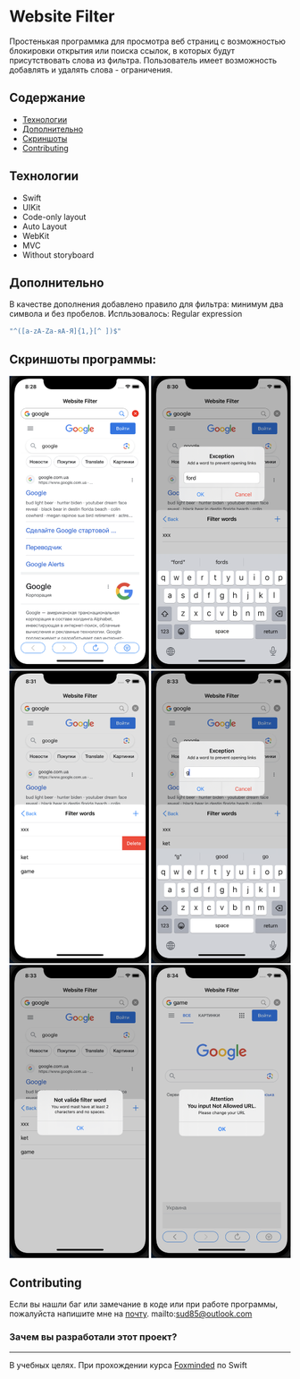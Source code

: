 # Website Filter
Простенькая программка для просмотра веб страниц с возможностью блокировки открытия или поиска ссылок, в которых будут присутствовать слова из фильтра.
Пользователь имеет возможность добавлять и удалять слова - ограничения.

## Содержание
- [Технологии](#технологии)
- [Дополнительно](#дополнительно)
- [Скриншоты](#скриншоты-программы)
- [Contributing](#contributing)

## Технологии
- Swift
- UIKit
- Code-only layout
- Auto Layout
- WebKit
- MVC
- Without storyboard

## Дополнительно
В качестве дополнения добавлено правило для фильтра: минимум два символа и без пробелов.
Испльзовалось: Regular expression
```sh
"^([a-zA-Zа-яА-Я]{1,}[^ ])$"
```

## Скриншоты программы:

<img src="./Screenshot/Screenshot%202023-06-14%20at%2020.28.28.png" alt="drawing" width="250"/>
<img src="./Screenshot/Screenshot%202023-06-14%20at%2020.30.04.png" alt="drawing" width="250"/>
<img src="./Screenshot/Screenshot%202023-06-14%20at%2020.31.44.png" alt="drawing" width="250"/>

<img src="./Screenshot/Screenshot%202023-06-14%20at%2020.33.20.png" alt="drawing" width="250"/>
<img src="./Screenshot/Screenshot%202023-06-14%20at%2020.33.35.png" alt="drawing" width="250"/>
<img src="./Screenshot/Screenshot%202023-06-14%20at%2020.34.19.png" alt="drawing" width="250"/>

## Contributing
Если вы нашли баг или замечание в коде или при работе программы, пожалуйста напишите мне на [ почту](mailto:sud85@outlook.com).
mailto:sud85@outlook.com


### Зачем вы разработали этот проект?
___
В учебных целях. При прохождении курса [Foxminded]((https://lms.foxminded.ua/my/)) по Swift

